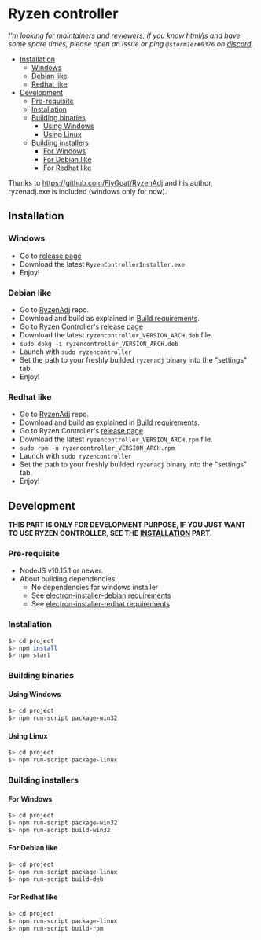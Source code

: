 # Ryzen controller

*_I'm looking for maintainers and reviewers, if you know html/js and have some spare times, please open an issue or ping `@storm1er#0376` on [discord](https://discord.gg/EahayUv)._*

- [Installation](#installation)
  - [Windows](#windows)
  - [Debian like](#debian-like)
  - [Redhat like](#redhat-like)
- [Development](#development)
  - [Pre-requisite](#pre-requisite)
  - [Installation](#installation)
  - [Building binaries](#building-binaries)
    - [Using Windows](#using-windows)
    - [Using Linux](#using-linux)
  - [Building installers](#building-installers)
    - [For Windows](#for-windows)
    - [For Debian like](#for-debian-like)
    - [For Redhat like](#for-redhat-like)

Thanks to https://github.com/FlyGoat/RyzenAdj and his author, ryzenadj.exe is included (windows only for now).

## Installation

### Windows

- Go to [release page](https://gitlab.com/le.storm1er/ryzen-controller/releases)
- Download the latest `RyzenControllerInstaller.exe`
- Enjoy!

### Debian like

- Go to [RyzenAdj](https://github.com/FlyGoat/RyzenAdj) repo.
- Download and build as explained in [Build requirements](https://github.com/FlyGoat/RyzenAdj#build-requirements).
- Go to Ryzen Controller's [release page](https://gitlab.com/le.storm1er/ryzen-controller/releases)
- Download the latest `ryzencontroller_VERSION_ARCH.deb` file.
- `sudo dpkg -i ryzencontroller_VERSION_ARCH.deb`
- Launch with `sudo ryzencontroller`
- Set the path to your freshly builded `ryzenadj` binary into the "settings" tab.
- Enjoy!

### Redhat like

- Go to [RyzenAdj](https://github.com/FlyGoat/RyzenAdj) repo.
- Download and build as explained in [Build requirements](https://github.com/FlyGoat/RyzenAdj#build-requirements).
- Go to Ryzen Controller's [release page](https://gitlab.com/le.storm1er/ryzen-controller/releases)
- Download the latest `ryzencontroller_VERSION_ARCH.rpm` file.
- `sudo rpm -u ryzencontroller_VERSION_ARCH.rpm`
- Launch with `sudo ryzencontroller`
- Set the path to your freshly builded `ryzenadj` binary into the "settings" tab.
- Enjoy!

## Development

**THIS PART IS ONLY FOR DEVELOPMENT PURPOSE, IF YOU JUST WANT TO USE RYZEN CONTROLLER, SEE THE [INSTALLATION](#installation) PART.**

### Pre-requisite

- NodeJS v10.15.1 or newer.
- About building dependencies:
  - No dependencies for windows installer
  - See [electron-installer-debian requirements](https://github.com/electron-userland/electron-installer-debian#requirements)
  - See [electron-installer-redhat requirements](https://github.com/electron-userland/electron-installer-redhat#requirements)

### Installation

```bash
$> cd project
$> npm install
$> npm start
```

### Building binaries

#### Using Windows

```bash
$> cd project
$> npm run-script package-win32
```

#### Using Linux

```bash
$> cd project
$> npm run-script package-linux
```

### Building installers

#### For Windows

```bash
$> cd project
$> npm run-script package-win32
$> npm run-script build-win32
```

#### For Debian like

```bash
$> cd project
$> npm run-script package-linux
$> npm run-script build-deb
```

#### For Redhat like

```bash
$> cd project
$> npm run-script package-linux
$> npm run-script build-rpm
```
